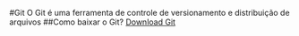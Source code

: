#Git
O Git é uma ferramenta de controle de versionamento e distribuição de arquivos
##Como baixar o Git?
[Download Git](https://git-scm.com/download/win)

